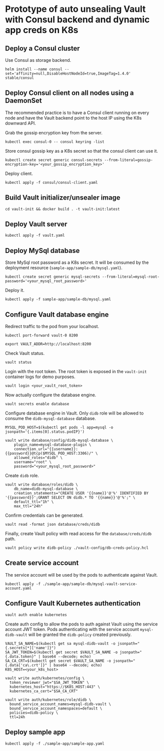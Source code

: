 # Prototype of auto unsealing Vault with Consul backend and dynamic app creds on K8s

## Deploy a Consul cluster
Use Consul as storage backend.

```
helm install --name consul --set='affinity=null,DisableHostNodeId=true,ImageTag=1.4.0' stable/consul
```

## Deploy Consul client on all nodes using a DaemonSet

The recommended practice is to have a Consul client running on every node and have the Vault backend point to the host IP using the K8s downward API.

Grab the gossip encryption key from the server.
```
kubectl exec consul-0 -- consul keyring -list
```

Store consul gossip key as a K8s secret so that the consul client can use it.
```
kubectl create secret generic consul-secrets --from-literal=gossip-encryption-key='<your_gossip_encryption_key>'
```

Deploy client.
```
kubectl apply -f consul/consul-client.yaml
```

## Build Vault initializer/unsealer image

```
cd vault-init && docker build . -t vault-init:latest
```

## Deploy Vault server

```
kubectl apply -f vault.yaml
```

## Deploy MySql database

Store MySql root password as a K8s secret. It will be consumed by the deployment resource (`sample-app/sample-db/mysql.yaml`).

```
kubectl create secret generic mysql-secrets --from-literal=mysql-root-password='<your_mysql_root_password>'
```

Deploy it.
```
kubectl apply -f sample-app/sample-db/mysql.yaml
```

## Configure Vault database engine

Redirect traffic to the pod from your localhost.
```
kubectl port-forward vault-0 8200
```
```
export VAULT_ADDR=http://localhost:8200
```

Check Vault status.
```
vault status
```

Login with the root token. The root token is exposed in the `vault-init` container logs for demo purposes.

```
vault login <your_vault_root_token>
```

Now actually configure the database engine.

```
vault secrets enable database
```

Configure database engine in Vault. Only `didb` role will be allowed to consume the `didb-mysql-database` database.
```
MYSQL_POD_HOST=$(kubectl get pods -l app=mysql -o jsonpath='{.items[0].status.podIP}')

vault write database/config/didb-mysql-database \
    plugin_name=mysql-database-plugin \
    connection_url="{{username}}:{{password}}@tcp($MYSQL_POD_HOST:3306)/" \
    allowed_roles="didb" \
    username="root" \
    password="<your_mysql_root_password>"
```

Create `didb` role.
```
vault write database/roles/didb \
    db_name=didb-mysql-database \
    creation_statements="CREATE USER '{{name}}'@'%' IDENTIFIED BY '{{password}}';GRANT SELECT ON didb.* TO '{{name}}'@'%';" \
    default_ttl="1h" \
    max_ttl="24h"
```

Confirm credentials can be generated.

```
vault read -format json database/creds/didb
```

Finally, create Vault policy with read access for the `database/creds/didb` path.

```
vault policy write didb-policy ./vault-config/db-creds-policy.hcl
```

## Create service account

The service account will be used by the pods to authenticate against Vault.

```
kubectl apply -f ./sample-app/sample-db/mysql-vault-service-account.yaml
```

## Configure Vault Kubernetes authentication

```
vault auth enable kubernetes
```

Create auth config to allow the pods to auth against Vault using the service account JWT token. Pods authenticating with the service account `mysql-didb-vault` will be granted the `didb-policy` created previously.
```
VAULT_SA_NAME=$(kubectl get sa mysql-didb-vault -o jsonpath="{.secrets[*]['name']}")
SA_JWT_TOKEN=$(kubectl get secret $VAULT_SA_NAME -o jsonpath="{.data.token}" | base64 --decode; echo)
SA_CA_CRT=$(kubectl get secret $VAULT_SA_NAME -o jsonpath="{.data['ca\.crt']}" | base64 --decode; echo)
K8S_HOST=<your_k8s_host>

vault write auth/kubernetes/config \
  token_reviewer_jwt="$SA_JWT_TOKEN" \
  kubernetes_host="https://$K8S_HOST:443" \
  kubernetes_ca_cert="$SA_CA_CRT"

vault write auth/kubernetes/role/didb \
  bound_service_account_names=mysql-didb-vault \
  bound_service_account_namespaces=default \
  policies=didb-policy \
  ttl=24h
```

## Deploy sample app

```
kubectl apply -f ./sample-app/sample-app.yaml
```
